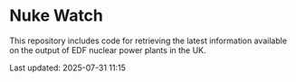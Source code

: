 # Nuke Watch

This repository includes code for retrieving the latest information available on the output of EDF nuclear power plants in the UK.

Last updated: 2025-07-31 11:15